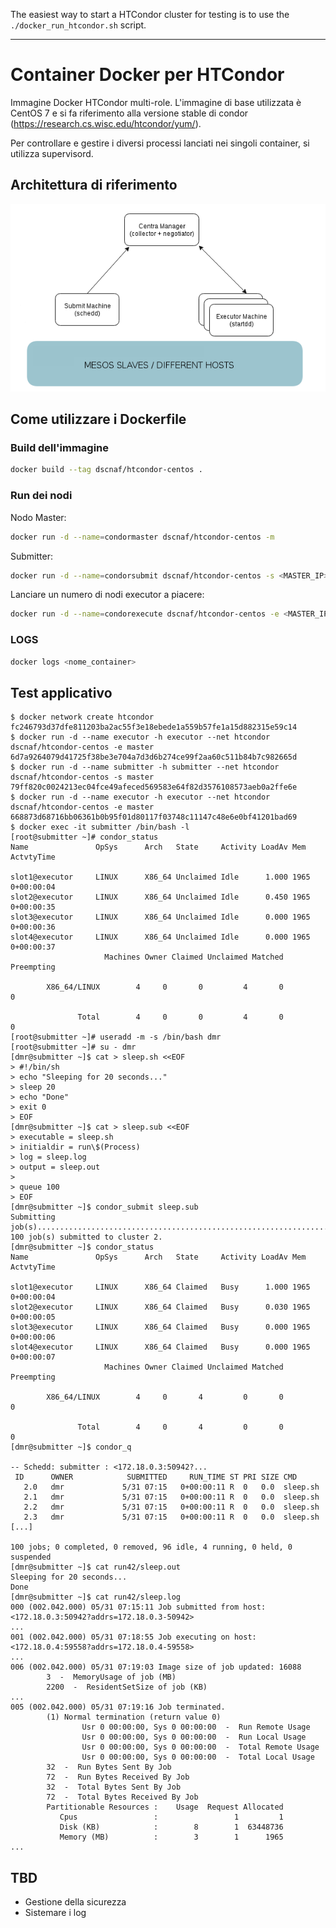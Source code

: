 The easiest way to start a HTCondor cluster for testing is to use the `./docker_run_htcondor.sh` script.


----
Container Docker per HTCondor
=============================

Immagine Docker HTCondor multi-role. L'immagine di base utilizzata è CentOS 7
e si fa riferimento alla versione stable di condor
(https://research.cs.wisc.edu/htcondor/yum/).

Per controllare e gestire i diversi processi lanciati nei singoli container,
si utilizza supervisord.


Architettura di riferimento
---------------------------

![Architettura HTCondor](architecture.png)


Come utilizzare i Dockerfile
----------------------------


### Build dell'immagine

```bash
docker build --tag dscnaf/htcondor-centos .
```


### Run dei nodi

Nodo Master:

```bash
docker run -d --name=condormaster dscnaf/htcondor-centos -m
```

Submitter:

```bash
docker run -d --name=condorsubmit dscnaf/htcondor-centos -s <MASTER_IP>
```

Lanciare un numero di nodi executor a piacere:

```bash
docker run -d --name=condorexecute dscnaf/htcondor-centos -e <MASTER_IP>
```


### LOGS

```bash
docker logs <nome_container>
```


Test applicativo
----------------

```
$ docker network create htcondor
fc246793d37dfe811203ba2ac55f3e18ebede1a559b57fe1a15d882315e59c14
$ docker run -d --name executor -h executor --net htcondor dscnaf/htcondor-centos -e master
6d7a9264079d41725f38be3e704a7d3d6b274ce99f2aa60c511b84b7c982665d
$ docker run -d --name submitter -h submitter --net htcondor dscnaf/htcondor-centos -s master
79ff820c0024213ec04fce49afeced569583e64f82d3576108573aeb0a2ffe6e
$ docker run -d --name executor -h executor --net htcondor dscnaf/htcondor-centos -e master
668873d68716bb06361b0b95f01d80117f03748c11147c48e6e0bf41201bad69
$ docker exec -it submitter /bin/bash -l
[root@submitter ~]# condor_status
Name               OpSys      Arch   State     Activity LoadAv Mem   ActvtyTime

slot1@executor     LINUX      X86_64 Unclaimed Idle      1.000 1965  0+00:00:04
slot2@executor     LINUX      X86_64 Unclaimed Idle      0.450 1965  0+00:00:35
slot3@executor     LINUX      X86_64 Unclaimed Idle      0.000 1965  0+00:00:36
slot4@executor     LINUX      X86_64 Unclaimed Idle      0.000 1965  0+00:00:37
                     Machines Owner Claimed Unclaimed Matched Preempting

        X86_64/LINUX        4     0       0         4       0          0

               Total        4     0       0         4       0          0
[root@submitter ~]# useradd -m -s /bin/bash dmr
[root@submitter ~]# su - dmr
[dmr@submitter ~]$ cat > sleep.sh <<EOF
> #!/bin/sh
> echo "Sleeping for 20 seconds..."
> sleep 20
> echo "Done"
> exit 0
> EOF
[dmr@submitter ~]$ cat > sleep.sub <<EOF
> executable = sleep.sh
> initialdir = run\$(Process)
> log = sleep.log
> output = sleep.out
>
> queue 100
> EOF
[dmr@submitter ~]$ condor_submit sleep.sub
Submitting job(s)....................................................................................................
100 job(s) submitted to cluster 2.
[dmr@submitter ~]$ condor_status
Name               OpSys      Arch   State     Activity LoadAv Mem   ActvtyTime

slot1@executor     LINUX      X86_64 Claimed   Busy      1.000 1965  0+00:00:04
slot2@executor     LINUX      X86_64 Claimed   Busy      0.030 1965  0+00:00:05
slot3@executor     LINUX      X86_64 Claimed   Busy      0.000 1965  0+00:00:06
slot4@executor     LINUX      X86_64 Claimed   Busy      0.000 1965  0+00:00:07
                     Machines Owner Claimed Unclaimed Matched Preempting

        X86_64/LINUX        4     0       4         0       0          0

               Total        4     0       4         0       0          0
[dmr@submitter ~]$ condor_q

-- Schedd: submitter : <172.18.0.3:50942?...
 ID      OWNER            SUBMITTED     RUN_TIME ST PRI SIZE CMD
   2.0   dmr             5/31 07:15   0+00:00:11 R  0   0.0  sleep.sh
   2.1   dmr             5/31 07:15   0+00:00:11 R  0   0.0  sleep.sh
   2.2   dmr             5/31 07:15   0+00:00:11 R  0   0.0  sleep.sh
   2.3   dmr             5/31 07:15   0+00:00:11 R  0   0.0  sleep.sh
[...]

100 jobs; 0 completed, 0 removed, 96 idle, 4 running, 0 held, 0 suspended
[dmr@submitter ~]$ cat run42/sleep.out
Sleeping for 20 seconds...
Done
[dmr@submitter ~]$ cat run42/sleep.log
000 (002.042.000) 05/31 07:15:11 Job submitted from host: <172.18.0.3:50942?addrs=172.18.0.3-50942>
...
001 (002.042.000) 05/31 07:18:55 Job executing on host: <172.18.0.4:59558?addrs=172.18.0.4-59558>
...
006 (002.042.000) 05/31 07:19:03 Image size of job updated: 16088
        3  -  MemoryUsage of job (MB)
        2200  -  ResidentSetSize of job (KB)
...
005 (002.042.000) 05/31 07:19:16 Job terminated.
        (1) Normal termination (return value 0)
                Usr 0 00:00:00, Sys 0 00:00:00  -  Run Remote Usage
                Usr 0 00:00:00, Sys 0 00:00:00  -  Run Local Usage
                Usr 0 00:00:00, Sys 0 00:00:00  -  Total Remote Usage
                Usr 0 00:00:00, Sys 0 00:00:00  -  Total Local Usage
        32  -  Run Bytes Sent By Job
        72  -  Run Bytes Received By Job
        32  -  Total Bytes Sent By Job
        72  -  Total Bytes Received By Job
        Partitionable Resources :    Usage  Request Allocated
           Cpus                 :                 1         1
           Disk (KB)            :        8        1  63448736
           Memory (MB)          :        3        1      1965
...
```


TBD
---

* Gestione della sicurezza
* Sistemare i log
